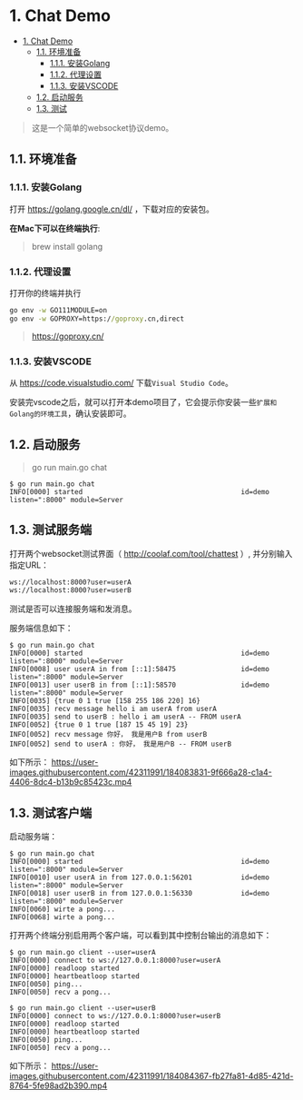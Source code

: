 # 1. Chat Demo

- [1. Chat Demo](#1-chat-demo)
  - [1.1. 环境准备](#11-环境准备)
    - [1.1.1. 安装Golang](#111-安装golang)
    - [1.1.2. 代理设置](#112-代理设置)
    - [1.1.3. 安装VSCODE](#113-安装vscode)
  - [1.2. 启动服务](#12-启动服务)
  - [1.3. 测试](#13-测试)

> 这是一个简单的websocket协议demo。

## 1.1. 环境准备

### 1.1.1. 安装Golang

打开 https://golang.google.cn/dl/ ，下载对应的安装包。

**在Mac下可以在终端执行**:

>brew install golang

### 1.1.2. 代理设置

打开你的终端并执行

```cmd
go env -w GO111MODULE=on
go env -w GOPROXY=https://goproxy.cn,direct
```

> https://goproxy.cn/

### 1.1.3. 安装VSCODE

从 https://code.visualstudio.com/ 下载`Visual Studio Code`。

安装完vscode之后，就可以打开本demo项目了，它会提示你安装一些`扩展和Golang的环境工具`，确认安装即可。

## 1.2. 启动服务

> go run main.go chat

```shell
$ go run main.go chat
INFO[0000] started                                       id=demo listen=":8000" module=Server
```

## 1.3. 测试服务端

打开两个websocket测试界面（ http://coolaf.com/tool/chattest ）, 并分别输入指定URL：

```html
ws://localhost:8000?user=userA
ws://localhost:8000?user=userB
```
测试是否可以连接服务端和发消息。

服务端信息如下：
```shell
$ go run main.go chat
INFO[0000] started                                       id=demo listen=":8000" module=Server
INFO[0008] user userA in from [::1]:58475                id=demo listen=":8000" module=Server
INFO[0013] user userB in from [::1]:58570                id=demo listen=":8000" module=Server
INFO[0035] {true 0 1 true [158 255 186 220] 16}         
INFO[0035] recv message hello i am userA from userA     
INFO[0035] send to userB : hello i am userA -- FROM userA 
INFO[0052] {true 0 1 true [187 15 45 19] 23}            
INFO[0052] recv message 你好， 我是用户B from userB            
INFO[0052] send to userA : 你好， 我是用户B -- FROM userB   
```
如下所示：
https://user-images.githubusercontent.com/42311991/184083831-9f666a28-c1a4-4406-8dc4-b13b9c85423c.mp4

## 1.3. 测试客户端
启动服务端：
```shell
$ go run main.go chat               
INFO[0000] started                                       id=demo listen=":8000" module=Server
INFO[0010] user userA in from 127.0.0.1:56201            id=demo listen=":8000" module=Server
INFO[0018] user userB in from 127.0.0.1:56330            id=demo listen=":8000" module=Server
INFO[0060] wirte a pong...                              
INFO[0068] wirte a pong...  
```

打开两个终端分别启用两个客户端，可以看到其中控制台输出的消息如下：

```shell
$ go run main.go client --user=userA
INFO[0000] connect to ws://127.0.0.1:8000?user=userA    
INFO[0000] readloop started                             
INFO[0000] heartbeatloop started                        
INFO[0050] ping...                                      
INFO[0050] recv a pong...   
```

```shell
$ go run main.go client --user=userB
INFO[0000] connect to ws://127.0.0.1:8000?user=userB    
INFO[0000] readloop started                             
INFO[0000] heartbeatloop started                        
INFO[0050] ping...                                      
INFO[0050] recv a pong...                 
```
如下所示：
https://user-images.githubusercontent.com/42311991/184084367-fb27fa81-4d85-421d-8764-5fe98ad2b390.mp4
